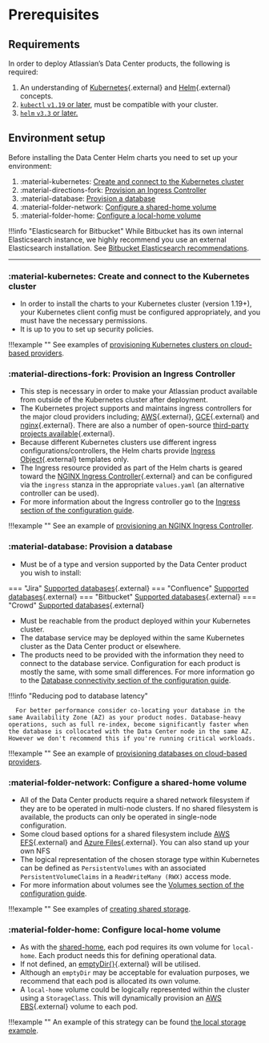# Prerequisites 
## Requirements 

In order to deploy Atlassian’s Data Center products, the following is required:

1. An understanding of [Kubernetes](https://kubernetes.io/docs/concepts/overview/what-is-kubernetes/){.external} and [Helm](https://helm.sh/){.external} concepts.
2. [`kubectl` `v1.19` or later](https://kubernetes.io/docs/tasks/tools/), must be compatible with your cluster.
3. [`helm` `v3.3` or later.](https://helm.sh/docs/intro/install/)

## Environment setup 

Before installing the Data Center Helm charts you need to set up your environment:

1. :material-kubernetes: [Create and connect to the Kubernetes cluster](#create-and-connect-to-the-kubernetes-cluster)
2. :material-directions-fork: [Provision an Ingress Controller](#provision-an-ingress-controller)
3. :material-database: [Provision a database](#provision-a-database)
4. :material-folder-network: [Configure a shared-home volume](#configure-a-shared-home-volume)
5. :material-folder-home: [Configure a local-home volume](#configure-local-home-volume)

!!!info "Elasticsearch for Bitbucket"
    While Bitbucket has its own internal Elasticsearch instance, we highly recommend you use an external Elasticsearch installation. See [Bitbucket Elasticsearch recommendations](../examples/elasticsearch/BITBUCKET_ELASTICSEARCH.md).
    
---

### :material-kubernetes: Create and connect to the Kubernetes cluster

* In order to install the charts to your Kubernetes cluster (version 1.19+), your Kubernetes client config must be configured appropriately, and you must have the necessary permissions.
* It is up to you to set up security policies.

!!!example ""
      See examples of [provisioning Kubernetes clusters on cloud-based providers](../examples/cluster/CLOUD_PROVIDERS.md).

### :material-directions-fork: Provision an Ingress Controller

* This step is necessary in order to make your Atlassian product available from outside of the Kubernetes cluster after deployment. 
* The Kubernetes project supports and maintains ingress controllers for the major cloud providers including; [AWS](https://github.com/kubernetes-sigs/aws-load-balancer-controller#readme){.external}, [GCE](https://github.com/kubernetes/ingress-gce/blob/master/README.md#readme){.external} and [nginx](https://github.com/kubernetes/ingress-nginx/blob/master/README.md#readme){.external}. There are also a number of open-source [third-party projects available](https://kubernetes.io/docs/concepts/services-networking/ingress-controllers/){.external}.
* Because different Kubernetes clusters use different ingress configurations/controllers, the Helm charts provide [Ingress Object](https://kubernetes.io/docs/concepts/services-networking/ingress/){.external} templates only.
* The Ingress resource provided as part of the Helm charts is geared toward the [NGINX Ingress Controller](https://kubernetes.github.io/ingress-nginx/){.external} and can be configured via the `ingress` stanza in the appropriate `values.yaml` (an alternative controller can be used).
* For more information about the Ingress controller go to the [Ingress section of the configuration guide](CONFIGURATION.md#ingress).

!!!example ""
      See an example of [provisioning an NGINX Ingress Controller](../examples/ingress/CONTROLLERS.md).

### :material-database: Provision a database

* Must be of a type and version supported by the Data Center product you wish to install:
  
=== "Jira"
      [Supported databases](https://confluence.atlassian.com/adminjiraserver/supported-platforms-938846830.html#Supportedplatforms-Databases){.external}
=== "Confluence"
      [Supported databases](https://confluence.atlassian.com/doc/supported-platforms-207488198.html#SupportedPlatforms-Databases){.external}
=== "Bitbucket"
      [Supported databases](https://confluence.atlassian.com/bitbucketserver/supported-platforms-776640981.html#Supportedplatforms-databasesDatabases){.external}
=== "Crowd"
      [Supported databases](https://confluence.atlassian.com/crowd/supported-platforms-191851.html#SupportedPlatforms-Databases){.external}

* Must be reachable from the product deployed within your Kubernetes cluster. 
* The database service may be deployed within the same Kubernetes cluster as the Data Center product or elsewhere.
* The products need to be provided with the information they need to connect to the database service. Configuration for each product is mostly the same, with some small differences. For more information go to the [Database connectivity section of the configuration guide](CONFIGURATION.md#database-connectivity).

!!!info "Reducing pod to database latency" 

      For better performance consider co-locating your database in the same Availability Zone (AZ) as your product nodes. Database-heavy operations, such as full re-index, become significantly faster when the database is collocated with the Data Center node in the same AZ. However we don't recommend this if you're running critical workloads.

!!!example ""
      See an example of [provisioning databases on cloud-based providers](../examples/database/CLOUD_PROVIDERS.md).


### :material-folder-network: Configure a shared-home volume
* All of the Data Center products require a shared network filesystem if they are to be operated in multi-node clusters. If no shared filesystem is available, the products can only be operated in single-node configuration.
* Some cloud based options for a shared filesystem include [AWS EFS](https://aws.amazon.com/efs/){.external} and [Azure Files](https://docs.microsoft.com/en-us/azure/storage/files/storage-files-introduction){.external}. You can also stand up your own NFS
* The logical representation of the chosen storage type within Kubernetes can be defined as `PersistentVolumes` with an associated `PersistentVolumeClaims` in a `ReadWriteMany (RWX)` access mode.
* For more information about volumes see the [Volumes section of the configuration guide](CONFIGURATION.md#volumes). 

!!!example ""
      See examples of [creating shared storage](../examples/storage/STORAGE.md).

### :material-folder-home: Configure local-home volume
* As with the [shared-home](#configure-a-shared-home-volume), each pod requires its own volume for `local-home`. Each product needs this for defining operational data. 
* If not defined, an [emptyDir{}](https://kubernetes.io/docs/concepts/storage/volumes/#emptydir){.external} will be utilised. 
* Although an `emptyDir` may be acceptable for evaluation purposes, we recommend that each pod is allocated its own volume.
* A `local-home` volume could be logically represented within the cluster using a `StorageClass`. This will dynamically provision an [AWS EBS](https://aws.amazon.com/ebs/?ebs-whats-new.sort-by=item.additionalFields.postDateTime&ebs-whats-new.sort-order=desc){.external} volume to each pod.

!!!example ""
      An example of this strategy can be found [the local storage example](../examples/storage/aws/LOCAL_STORAGE.md).

